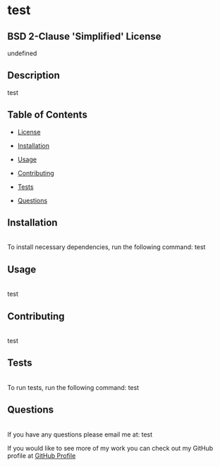 # test

  ## BSD 2-Clause 'Simplified' License
  undefined

  ## Description
  test

  ## Table of Contents

  * [License](#License)

  * [Installation](#Installation)

  * [Usage](#usage)

  * [Contributing](#contributing)

  * [Tests](#test)

  * [Questions](#Questions)

## Installation
<br>
To install necessary dependencies, run the following command:
  test

## Usage
<br>
  test

## Contributing
<br>
  test

## Tests
<br>
To run tests, run the following command:
  test

## Questions
<br>
If you have any questions please email me at: test 

If you would like to see more of my work you can check out my GitHub profile at [GitHub Profile](https://github.com/test)

